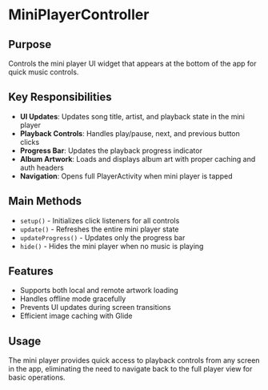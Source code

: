 # MiniPlayerController

## Purpose
Controls the mini player UI widget that appears at the bottom of the app for quick music controls.

## Key Responsibilities
- **UI Updates**: Updates song title, artist, and playback state in the mini player
- **Playback Controls**: Handles play/pause, next, and previous button clicks
- **Progress Bar**: Updates the playback progress indicator
- **Album Artwork**: Loads and displays album art with proper caching and auth headers
- **Navigation**: Opens full PlayerActivity when mini player is tapped

## Main Methods
- `setup()` - Initializes click listeners for all controls
- `update()` - Refreshes the entire mini player state
- `updateProgress()` - Updates only the progress bar
- `hide()` - Hides the mini player when no music is playing

## Features
- Supports both local and remote artwork loading
- Handles offline mode gracefully
- Prevents UI updates during screen transitions
- Efficient image caching with Glide

## Usage
The mini player provides quick access to playback controls from any screen in the app, eliminating the need to navigate back to the full player view for basic operations. 